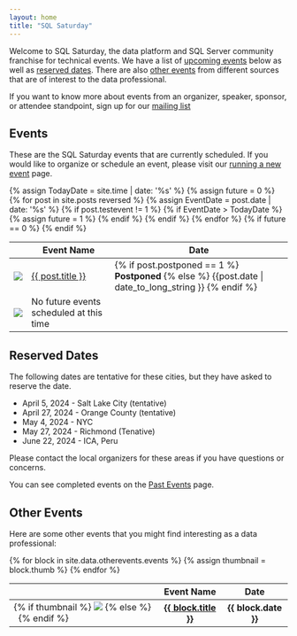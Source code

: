 ```yaml
---
layout: home
title: "SQL Saturday"
---
```

Welcome to SQL Saturday, the data platform and SQL Server community franchise for technical events. We have a list of <a href="#events">upcoming events</a> below as well as <a href="#reserved">reserved dates</a>. There are also <a href="#other">other events</a> from different sources that are of interest to the data professional.

If you want to know more about events from an organizer, speaker, sponsor, or attendee standpoint, sign up for our [mailing list](http://eepurl.com/hwVBKn)

## <a name="events"></a>Events

These are the SQL Saturday events that are currently scheduled. If you would like to organize or schedule an event, please visit our [running a new event](http://beta.sqlsaturday.com/newevent/) page.

<table cellspacing=0 class="table table-hover table-borderless table-sortable mt-3" width="100%">
  <thead>
        <tr>
          <th scope="col"></th>
          <th scope="col">Event Name</th>
          <th scope="col">Date</th>
        </tr>
      </thead>
      <tbody>
  {% assign TodayDate = site.time | date: '%s' %}
  {% assign future = 0 %}
  {% for post in site.posts reversed %}
    {% assign EventDate = post.date | date: '%s' %}
    {% if post.testevent != 1 %}
      {% if EventDate > TodayDate %}
        {% assign future = 1 %}
        <tr>
          <td><img src="{{ post.thumb }}"></td>
          <td><a href="{{ post.url | absolute_url }}">{{ post.title }}</a>
          </td>
          <td>{% if post.postponed == 1 %}
                <b>Postponed</b>
              {% else %}  {{post.date | date_to_long_string }}
              {% endif %}
          </td>
        </tr>
      {% endif %}
   {% endif %}
  {% endfor %}
  {% if future == 0 %}
    <tr>
    <td><img src="/assets/img/logos/Just_icon_Color_small.png"></td>
      <td>No future events scheduled at this time
      </td>
      <td>&nbsp;</td>
    </tr>
  {% endif %}
  </tbody>
</table>

## <a name="reserved"></a>Reserved Dates

The following dates are tentative for these cities, but they have asked to reserve the date.
- April 5, 2024 - Salt Lake City (tentative)
- April 27, 2024 - Orange County (tentative)
- May 4, 2024 - NYC
- May 27, 2024 - Richmond (Tenative)
- June 22, 2024 - ICA, Peru

Please contact the local organizers for these areas if you have questions or concerns.

You can see completed events on the [Past Events](past) page.

## <a name="other"></a>Other Events

Here are some other events that you might find interesting as a data professional:

<table cellspacing=0 class="table table-hover table-borderless table-sortable mt-3" width="100%">
  <thead>
        <tr>
          <th scope="col"></th>
          <th scope="col">Event Name</th>
          <th scope="col">Date</th>
        </tr>
  </thead>
  <tbody>
        {% for block in site.data.otherevents.events %}
        {% assign thumbnail = block.thumb %}
        <tr>
          <td>
            {% if thumbnail %}
              <img src="{{ block.thumb }}">
            {% else %}
               &nbsp;
            {% endif %}
          </td>
          <th scope="col"><a href="{{ block.url }}">{{ block.title }}</a></th>
          <th scope="col">{{ block.date }}</th>
        </tr>
        {% endfor %}
  </tbody>
